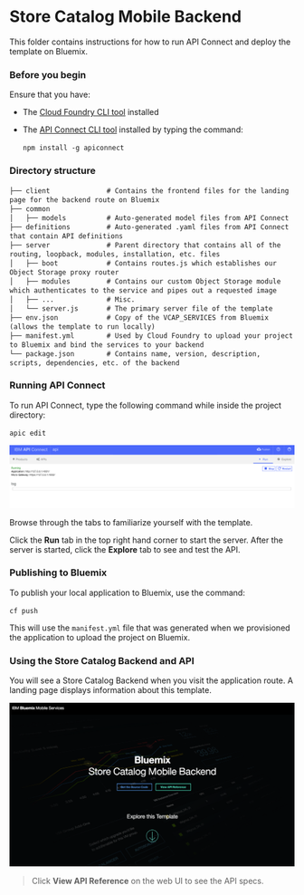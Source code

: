 # Store Catalog Mobile Backend
This folder contains instructions for how to run API Connect and deploy the template on Bluemix.

### Before you begin
Ensure that you have:

* The [Cloud Foundry CLI tool](https://github.com/cloudfoundry/cli) installed
* The [API Connect CLI tool](https://www.npmjs.com/package/apiconnect) installed by typing the command:

	`npm install -g apiconnect` 

### Directory structure
    ├── client              # Contains the frontend files for the landing page for the backend route on Bluemix
    ├── common
    │   ├── models          # Auto-generated model files from API Connect
    ├── definitions         # Auto-generated .yaml files from API Connect that contain API definitions
    ├── server              # Parent directory that contains all of the routing, loopback, modules, installation, etc. files
    │   ├── boot            # Contains routes.js which establishes our Object Storage proxy router
    │   ├── modules         # Contains our custom Object Storage module which authenticates to the service and pipes out a requested image
    │   ├── ...             # Misc.
    │   └── server.js       # The primary server file of the template
    ├── env.json            # Copy of the VCAP_SERVICES from Bluemix (allows the template to run locally)
    ├── manifest.yml        # Used by Cloud Foundry to upload your project to Bluemix and bind the services to your backend
    └── package.json        # Contains name, version, description, scripts, dependencies, etc. of the backend

### Running API Connect
To run API Connect, type the following command while inside the project directory:

`apic edit`

<img src="readme/1.png"/>

Browse through the tabs to familiarize yourself with the template.

Click the **Run** tab in the top right hand corner to start the server. After the server is started, click the **Explore** tab to see and test the API.

### Publishing to Bluemix
To publish your local application to Bluemix, use the command:

`cf push`

This will use the `manifest.yml` file that was generated when we provisioned the application to upload the project on Bluemix.

### Using the Store Catalog Backend and API
You will see a Store Catalog Backend when you visit the application route. A landing page displays information about this template.

<img src="readme/2.png"/>

> Click **View API Reference** on the web UI to see the API specs.
